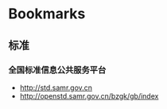 # Bookmarks

## 标准

### 全国标准信息公共服务平台
- http://std.samr.gov.cn
- http://openstd.samr.gov.cn/bzgk/gb/index

### 
